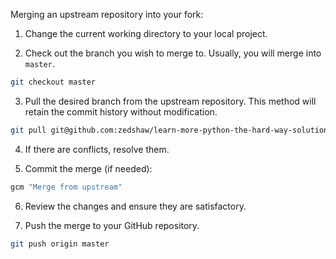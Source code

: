 Merging an upstream repository into your fork:

1. Change the current working directory to your local project.

2. Check out the branch you wish to merge to. Usually, you will merge into `master`.

```bash
git checkout master
```

3. Pull the desired branch from the upstream repository. This method will retain the commit history without modification.

```bash
git pull git@github.com:zedshaw/learn-more-python-the-hard-way-solutions.git master
```

4. If there are conflicts, resolve them.

5. Commit the merge (if needed):

```bash
gcm "Merge from upstream"
```

6. Review the changes and ensure they are satisfactory.

7. Push the merge to your GitHub repository.

```bash
git push origin master
```